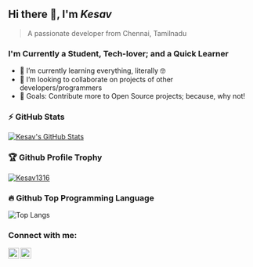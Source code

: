 ## Hi there 👋, I'm *Kesav*
> A passionate developer from Chennai, Tamilnadu

### I'm Currently a Student, Tech-lover; and a Quick Learner

- 🌱 I’m currently learning everything, literally 🤓
- 👯 I’m looking to collaborate on projects of other developers/programmers
- 🥅 Goals: Contribute more to Open Source projects; because, why not!

### ⚡ GitHub Stats

[<img alt="Kesav's GitHub Stats" src="https://github-readme-stats.vercel.app/api?username=Kesav1316&show_icons=true&include_all_commits=true&count_private=true&theme=jolly" />](#)

### 🏆 Github Profile Trophy

[<img src="https://github-profile-trophy.vercel.app/?username=Kesav1316&theme=darkhub&no-bg=true&row=1" alt="Kesav1316" />](#)

### 🔥 Github Top Programming Language

![Top Langs](https://github-readme-stats.vercel.app/api/top-langs/?username=Kesav1316h&layout=compact)

### Connect with me:

[<img align="left" alt="MarvelMathesh | Telegram" width="22px" src="https://cdnjs.cloudflare.com/ajax/libs/simple-icons/4.16.0/telegram.svg" />][telegram]
[<img align="left" alt="MarvelMathesh | Gmail" width="22px" src="https://cdnjs.cloudflare.com/ajax/libs/simple-icons/4.16.0/gmail.svg" />][gmail]

<br />

[telegram]: https://t.me/MarvelMathesh
[gmail]: mailto:123v.mathesh@gmail.com
